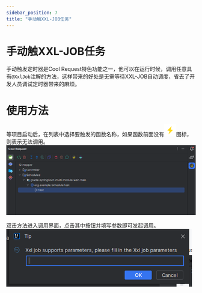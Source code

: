 ```yaml
---
sidebar_position: 7
title: "手动触XXL-JOB任务"
---
```


# 手动触XXL-JOB任务


手动触发定时器是Cool Request特色功能之一，他可以在运行时候，调用任意具有`@XxlJob`注解的方法，这样带来的好处是无需等待XXL-JOB自动调度，省去了开发人员调试定时器带来的麻烦。

# 使用方法

等项目启动后，在列表中选择要触发的函数名称，如果函数前面没有![SVG 图标](../images/lightning.svg)图标，则表示无法调用。
![Alt text](../images/request_timer.png)

双击方法进入调用界面，点击其中按钮并填写参数即可发起调用。
![Alt text](../images/xxl_job_param.png)